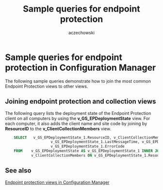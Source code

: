﻿---
title: Sample queries for endpoint protection
titleSuffix: Configuration Manager
description: Sample queries that show how to join the most common Endpoint Protection views to other views.
ms.date: 04/30/2019
ms.prod: configuration-manager
ms.technology: configmgr-other
ms.topic: conceptual


ms.assetid: c639ace8-52dd-4e91-92fa-e11e56878bd7
author: aczechowski
ms.author: aaroncz
manager: dougeby
---

# Sample queries for endpoint protection in Configuration Manager

The following sample queries demonstrate how to join the most common Endpoint Protection views to other views.

## Joining endpoint protection and collection views

The following query lists the deployment state of the Endpoint Protection client on all computers by using the **v_GS_EPDeploymentState** view. For each computer, it also adds the client name and site code by joining by **ResourceID** to the **v_ClientCollectionMembers** view.

```sql
    SELECT   v_GS_EPDeploymentState_1.ResourceID, v_ClientCollectionMembers.Name, v_ClientCollectionMembers.SiteCode, 
                     v_GS_EPDeploymentState_1.LastMessageTime, v_GS_EPDeploymentState_1.DeploymentState, v_GS_EPDeploymentState_1.Error, 
                     v_GS_EPDeploymentState_1.ErrorCode
    FROM    v_GS_EPDeploymentState AS v_GS_EPDeploymentState_1 INNER JOIN
            v_ClientCollectionMembers ON v_GS_EPDeploymentState_1.ResourceID = v_ClientCollectionMembers.ResourceID
```

## See also

[Endpoint protection views in Configuration Manager](endpoint-protection-views-configuration-manager.md)
